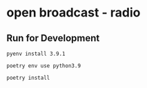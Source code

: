 # open broadcast - radio


## Run for Development

```shell
pyenv install 3.9.1

poetry env use python3.9

poetry install
```